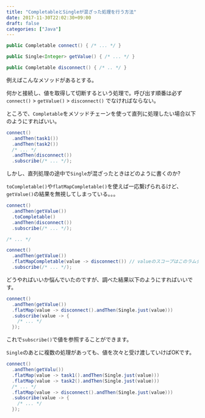 ```yaml
---
title: "CompletableとSingleが混ざった処理を行う方法"
date: 2017-11-30T22:02:30+09:00
draft: false
categories: ["Java"]
---
```


```java
public Completable connect() { /* ... */ }

public Single<Integer> getValue() { /* ... */ }

public Completable disconnect() { /* .. */ }
```

例えばこんなメソッドがあるとする。

何かと接続し、値を取得して切断するという処理で。呼び出す順番は必ず`connect()` > `getValue()` > `disconnect()` でなければならない。

ところで、`Completable`をメソッドチェーンを使って直列に処理したい場合以下のようにすればいい。
```java
connect()
  .andThen(task1())
  .andThen(task2())
  /* ... */
  .andThen(disconnect())
  .subscribe(/* ... */);
```

しかし、直列処理の途中で`Single`が混ざったときはどのように書くのか?

`toCompletable()`や`flatMapCompletable()`を使えば一応繋げられるけど、`getValue()`の結果を無視してしまっている。。。
```java
connect()
  .andThen(getValue())
  .toCompletable()
  .andThen(disconnect())
  .subscribe(/* ... */);

/* ... */

connect()
  .andThen(getValue())
  .flatMapCompletable(value -> disconnect()) // valueのスコープはこのラムダ式内なのでsubscribeの中で参照できない。。。
  .subscribe(/* ... */);
```

どうやればいいか悩んでいたのですが、調べた結果以下のようにすればいいです。
```java
connect()
  .andThen(getValue())
  .flatMap(value -> disconnect().andThen(Single.just(value)))
  .subscribe(value -> {
    /* ... */
  });
```

これで`subscribe()`で値を参照することができます。

`Single`のあとに複数の処理があっても、値を次々と受け渡していけばOKです。
```java
connect()
  .andThen(getValu())
  .flatMap(value -> task1().andThen(Single.just(value)))
  .flatMap(value -> task2().andThen(Single.just(value)))
  /* ... */
  .flatMap(value -> disconnect().andThen(Single.just(value)))
  .subscribe(value -> {
    /* ... */
  });
```
